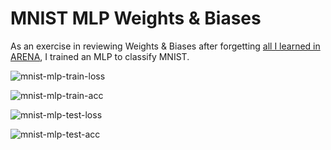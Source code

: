 # MNIST MLP Weights & Biases

As an exercise in reviewing Weights & Biases after forgetting [all I learned in ARENA](https://arena-chapter0-fundamentals.streamlit.app/[0.3]_Optimization), I trained an MLP to classify MNIST. 

![mnist-mlp-train-loss](https://github.com/user-attachments/assets/d546c391-ae53-4f8d-ab6f-b74fff2d8b75)

![mnist-mlp-train-acc](https://github.com/user-attachments/assets/1c7a184b-db57-43fe-b96d-ee60439608bf)

![mnist-mlp-test-loss](https://github.com/user-attachments/assets/da61bc35-3f47-42a4-b3f2-8a8c87887f92)

![mnist-mlp-test-acc](https://github.com/user-attachments/assets/f9bcf01a-e464-4f11-af3c-e0801b805b60)
